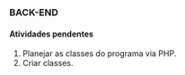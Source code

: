 ### BACK-END

#### Atividades pendentes

1. Planejar as classes do programa via PHP.
2. Criar classes.


